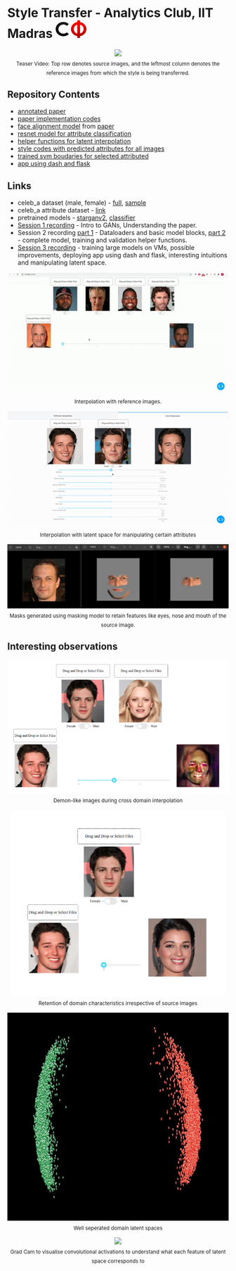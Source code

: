 # Style Transfer - Analytics Club, IIT Madras <img src="assets/cfi.png" width="70" height="40"/>

<p align="center">
    <img src="assets/teaser.gif" />
    <br/>
    <sub>Teaser Video: Top row denotes source images, and the leftmost column denotes the reference images from which the style is being transferred.</sub>
</p>

## Repository Contents

- [annotated paper](./assets/starganv2.pdf)
- [paper implementation codes](./baseline/)
- [face alignment model](./app/facealignment.py) from [paper](https://arxiv.org/abs/1904.07399) 
- [resnet model for attribute classification](./classifier/classifier.py)
- [helper functions for latent interpolation](./app/interpolate.py)
- [style codes with predicted attributes for all images](./app/attributes/)
- [trained svm boudaries for selected attributed](./app/svms)
- [app using dash and flask](./app/app.py)

## Links

- celeb_a dataset (male, female) - [full](https://drive.google.com/file/d/1wZUSNbxFdpkY1kPua4xGIdcroEUHGabt/view), [sample](https://drive.google.com/file/d/1KcgEXQRGzOZnCSxU-lzG62vXlK54da-p/view?usp=sharing)
- celeb_a attribute dataset - [link](https://drive.google.com/file/d/1X6QHlyJRLDdxpKcvlshCSxHrL71kkG0W/view?usp=sharing)
- pretrained models - [starganv2](https://drive.google.com/file/d/1gSZjhmZGeV54EuhLlQ-8Poas4g07VoTC/view?usp=sharing), [classifier](https://drive.google.com/file/d/1dX5HsynnSnPSkjdO4XWYICz0VbnGdQoE/view?usp=sharing)
- [Session 1 recording](https://drive.google.com/file/d/1xkc7k_7ZpTrddwO7wHV4yNvozlVaeElL/view?usp=drivesdk) - Intro to GANs, Understanding the paper.
- Session 2 recording [part 1](https://drive.google.com/file/d/1ZEbiNfsydYahQtnQ4IxTxzEZaSNJSLQR/view?usp=drivesdk) - Dataloaders and basic model blocks, [part 2](https://drive.google.com/file/d/16dg3du6yQmyvH-r2yI11LvhpkvV5fl99/view?usp=drivesdk) - complete model, training and validation helper functions.
- [Session 3 recording](https://drive.google.com/file/d/15UVlPspfu3Dv4nF5ntq5CRFFs7AjF92e/view?usp=sharing) - training large models on VMs, possible improvements, deploying app using dash and flask, interesting intuitions and manipulating latent space.

<p align="center">
    <img src="assets/ref-interp.gif" />
    <br/>
    <sub>Interpolation with reference images.</sub>
</p>

<p align="center">
    <img src="assets/latent-interp.gif" />
    <br/>
    <sub>Interpolation with latent space for manipulating certain attributes</sub>
</p>

<p align="center">
    <img src="assets/mask.jpeg" />
    <br/>
    <sub>Masks generated using masking model to retain features like eyes, nose and mouth of the source image.</sub>
</p>

## Interesting observations

<p align="center">
    <img src="assets/demon.png" />
    <br/>
    <sub>Demon-like images during cross domain interpolation</sub>
</p>

<p align="center">
    <img src="assets/ret-dom.png" />
    <br/>
    <sub>Retention of domain characteristics irrespective of source images</sub>
</p>

<p align="center">
    <img src="assets/lat.jpeg" />
    <br/>
    <sub>Well seperated domain latent spaces</sub>
</p>

<p align="center">
    <img src="assets/grad-cam.jpeg" />
    <br/>
    <sub>Grad Cam to visualise convolutional activations to understand what each feature of latent space corresponds to</sub>
</p>